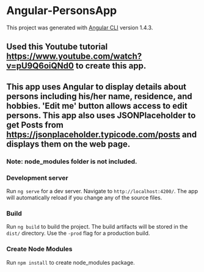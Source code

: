 # Angular-PersonsApp

This project was generated with [Angular CLI](https://github.com/angular/angular-cli) version 1.4.3.

## Used this Youtube tutorial https://www.youtube.com/watch?v=pU9Q6oiQNd0 to create this app.

## This app uses Angular to display details about persons including his/her name, residence, and hobbies. 'Edit me' button allows access to edit persons. This app also uses JSONPlaceholder to get Posts from https://jsonplaceholder.typicode.com/posts and displays them on the web page.  

### Note: node_modules folder is not included.

### Development server

Run `ng serve` for a dev server. Navigate to `http://localhost:4200/`. The app will automatically reload if you change any of the source files.

### Build

Run `ng build` to build the project. The build artifacts will be stored in the `dist/` directory. Use the `-prod` flag for a production build.

### Create Node Modules

Run `npm install` to create node_modules package.